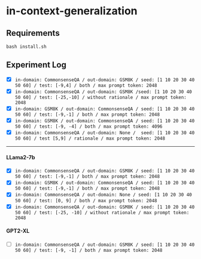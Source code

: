 # in-context-generalization

## Requirements
```
bash install.sh
```

## Experiment Log
- [x] ```in-domain: CommonsenseQA / out-domain: GSM8K / seed: [1 10 20 30 40 50 60] / test: [-9,4] / both / max prompt token: 2048```
- [x] ```in-domain: CommonsenseQA / out-domain: GSM8K /seed: [1 10 20 30 40 50 60] / test: [-25,-10] / without rationale / max prompt token: 2048```
- [x] ```in-domain: GSM8K / out-domain: CommonsenseQA / seed: [1 10 20 30 40 50 60] / test: [-9,-1] / both / max prompt token: 2048 ```
- [x] ```in-domain: GSM8K / out-domain: CommonsenseQA / seed: [1 10 20 30 40 50 60] / test: [-9, -4] / both / max prompt token: 4096```
- [x] ```in-domain: CommonsenseQA / out-domain: None /  seed: [1 10 20 30 40 50 60] / test [5,9] / rationale / max prompt token: 2048```

----

#### LLama2-7b
- [x] ```in-domain: CommonsenseQA / out-domain: GSM8K / seed: [1 10 20 30 40 50 60] / test: [-9,-1] / both / max prompt token: 2048 ```
- [x] ```in-domain: GSM8K / out-domain: CommonsenseQA / seed: [1 10 20 30 40 50 60] / test: [-9,-1] / both / max prompt token: 2048 ```
- [x] ```in-domain: CommonsenseQA / out-domain: None / seed: [1 10 20 30 40 50 60] / test: [0, 9] / both / max prompt token: 2048 ```
- [x] ```in-domain: CommonsenseQA / out-domain: GSM8K / seed: [1 10 20 30 40 50 60] / test: [-25, -10] / without rationale / max prompt token: 2048```

#### GPT2-XL
- [ ] ```in-domain: CommonsenseQA / out-domain: GSM8K / seed: [1 10 20 30 40 50 60] / test: [-9, -1] / both / max prompt token: 2048```
